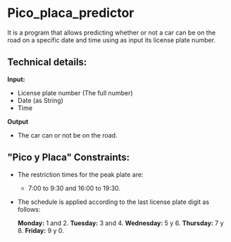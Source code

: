 # Pico_placa_predictor

It is a program that allows predicting whether or not a car can be on the road on a specific date and time using as input its license plate number.

## Technical details:

**Input:** 

- License plate number (The full number)
- Date (as String)
- Time

**Output**

- The car can or not be on the road.

## "Pico y Placa" Constraints:

- The restriction times for the peak plate are:
	- 7:00 to 9:30 and 16:00 to 19:30.

- The schedule is applied according to the last license plate digit as follows:
	
	**Monday:** 1 and 2.
	**Tuesday:** 3 and 4.
	**Wednesday:** 5 y 6.
	**Thursday:** 7 y 8.
	**Friday:** 9 y 0.
